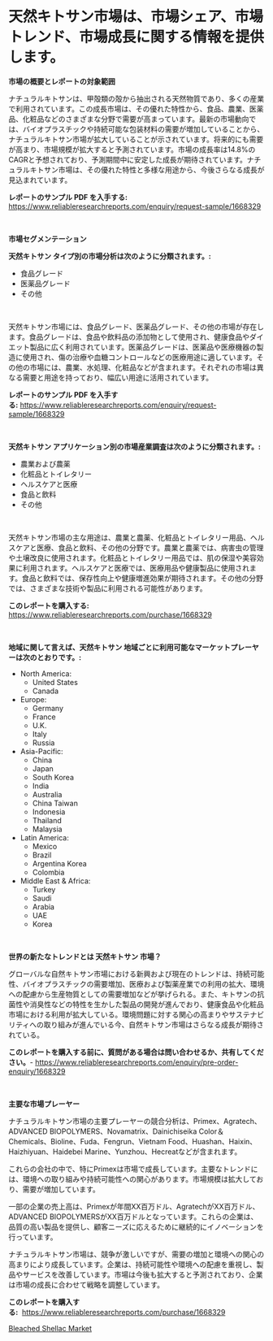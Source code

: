 <p><h1>天然キトサン市場は、市場シェア、市場トレンド、市場成長に関する情報を提供します。</h1></p><p><strong>市場の概要とレポートの対象範囲</strong></p>
<p><p>ナチュラルキトサンは、甲殻類の殻から抽出される天然物質であり、多くの産業で利用されています。この成長市場は、その優れた特性から、食品、農業、医薬品、化粧品などのさまざまな分野で需要が高まっています。最新の市場動向では、バイオプラスチックや持続可能な包装材料の需要が増加していることから、ナチュラルキトサン市場が拡大していることが示されています。将来的にも需要が高まり、市場規模が拡大すると予測されています。市場の成長率は14.8%のCAGRと予想されており、予測期間中に安定した成長が期待されています。ナチュラルキトサン市場は、その優れた特性と多様な用途から、今後さらなる成長が見込まれています。</p></p>
<p><strong>レポートのサンプル PDF を入手する:</strong> <a href="https://www.reliableresearchreports.com/enquiry/request-sample/1668329">https://www.reliableresearchreports.com/enquiry/request-sample/1668329</a></p>
<p>&nbsp;</p>
<p><strong>市場セグメンテーション</strong></p>
<p><strong>天然キトサン タイプ別の市場分析は次のように分類されます。:</strong></p>
<p><ul><li>食品グレード</li><li>医薬品グレード</li><li>その他</li></ul></p>
<p>&nbsp;</p>
<p><p>天然キトサン市場には、食品グレード、医薬品グレード、その他の市場が存在します。食品グレードは、食品や飲料品の添加物として使用され、健康食品やダイエット製品に広く利用されています。医薬品グレードは、医薬品や医療機器の製造に使用され、傷の治療や血糖コントロールなどの医療用途に適しています。その他の市場には、農業、水処理、化粧品などが含まれます。それぞれの市場は異なる需要と用途を持っており、幅広い用途に活用されています。</p></p>
<p><strong>レポートのサンプル PDF を入手する:</strong>&nbsp;<a href="https://www.reliableresearchreports.com/enquiry/request-sample/1668329">https://www.reliableresearchreports.com/enquiry/request-sample/1668329</a></p>
<p>&nbsp;</p>
<p><strong> 天然キトサン アプリケーション別の市場産業調査は次のように分類されます。:</strong></p>
<p><ul><li>農業および農薬</li><li>化粧品とトイレタリー</li><li>ヘルスケアと医療</li><li>食品と飲料</li><li>その他</li></ul></p>
<p>&nbsp;</p>
<p><p>天然キトサン市場の主な用途は、農業と農薬、化粧品とトイレタリー用品、ヘルスケアと医療、食品と飲料、その他の分野です。農業と農薬では、病害虫の管理や土壌改良に使用されます。化粧品とトイレタリー用品では、肌の保湿や美容効果に利用されます。ヘルスケアと医療では、医療用品や健康製品に使用されます。食品と飲料では、保存性向上や健康増進効果が期待されます。その他の分野では、さまざまな技術や製品に利用される可能性があります。</p></p>
<p><strong>このレポートを購入する:</strong>&nbsp; <a href="https://www.reliableresearchreports.com/purchase/1668329">https://www.reliableresearchreports.com/purchase/1668329</a></p>
<p>&nbsp;</p>
<p><strong>地域に関して言えば、天然キトサン 地域ごとに利用可能なマーケットプレーヤーは次のとおりです。:</strong></p>
<p><ul>
    <li>
        North America:
        <ul>
            <li>United States</li>
            <li>Canada</li>
        </ul>
    </li>
    <li>
        Europe:
        <ul>
            <li>Germany</li>
            <li>France</li>
            <li>U.K.</li>
            <li>Italy</li>
            <li>Russia</li>
        </ul>
    </li>
    <li>
        Asia-Pacific:
        <ul>
            <li>China</li>
            <li>Japan</li>
            <li>South Korea</li>
            <li>India</li>
            <li>Australia</li>
            <li>China Taiwan</li>
            <li>Indonesia</li>
            <li>Thailand</li>
            <li>Malaysia</li>
        </ul>
    </li>
    <li>
        Latin America:
        <ul>
            <li>Mexico</li>
            <li>Brazil</li>
            <li>Argentina Korea</li>
            <li>Colombia</li>
        </ul>
    </li>
    <li>
        Middle East & Africa:
        <ul>
            <li>Turkey</li>
            <li>Saudi</li>
            <li>Arabia</li>
            <li>UAE</li>
            <li>Korea</li>
        </ul>
    </li>
    </ul></p>
<p>&nbsp;</p>
<p><strong>世界の新たなトレンドとは 天然キトサン 市場？</strong></p>
<p><p>グローバルな自然キトサン市場における新興および現在のトレンドは、持続可能性、バイオプラスチックの需要増加、医療および製薬産業での利用の拡大、環境への配慮から生産物質としての需要増加などが挙げられる。また、キトサンの抗菌性や消臭性などの特性を生かした製品の開発が進んでおり、健康食品や化粧品市場における利用が拡大している。環境問題に対する関心の高まりやサステナビリティへの取り組みが進んでいる今、自然キトサン市場はさらなる成長が期待されている。</p></p>
<p><strong>このレポートを購入する前に、質問がある場合は問い合わせるか、共有してください。</strong>- <a href="https://www.reliableresearchreports.com/enquiry/pre-order-enquiry/1668329">https://www.reliableresearchreports.com/enquiry/pre-order-enquiry/1668329</a></p>
<p>&nbsp;</p>
<p><strong>主要な市場プレーヤー</strong></p>
<p><p>ナチュラルキトサン市場の主要プレーヤーの競合分析は、Primex、Agratech、ADVANCED BIOPOLYMERS、Novamatrix、Dainichiseika Color＆Chemicals、Bioline、Fuda、Fengrun、Vietnam Food、Huashan、Haixin、Haizhiyuan、Haidebei Marine、Yunzhou、Hecreatなどが含まれます。</p><p>これらの会社の中で、特にPrimexは市場で成長しています。主要なトレンドには、環境への取り組みや持続可能性への関心があります。市場規模は拡大しており、需要が増加しています。</p><p>一部の企業の売上高は、Primexが年間XX百万ドル、AgratechがXX百万ドル、ADVANCED BIOPOLYMERSがXX百万ドルとなっています。これらの企業は、品質の高い製品を提供し、顧客ニーズに応えるために継続的にイノベーションを行っています。</p><p>ナチュラルキトサン市場は、競争が激しいですが、需要の増加と環境への関心の高まりにより成長しています。企業は、持続可能性や環境への配慮を重視し、製品やサービスを改善しています。市場は今後も拡大すると予測されており、企業は市場の成長に合わせて戦略を調整しています。</p></p>
<p><strong>このレポートを購入する:</strong>&nbsp;&nbsp;<a href="https://www.reliableresearchreports.com/purchase/1668329">https://www.reliableresearchreports.com/purchase/1668329</a></p>
<p><p><a href="https://bubble-tree-ea4.notion.site/Bleached-Shellac-Market-Growth-Market-Trends-COVID-19-Impact-and-Forecasts-for-period-from-2024--9cd6c0976829420f985c1486cb5ebba2">Bleached Shellac Market</a></p></p>
